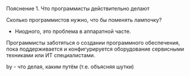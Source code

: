 Пояснение 1. Что программисты действительно делают

Сколько программистов нужно, что бы поменять лампочку?

- Ниодного, это проблема в аппаратной часте.

Программисты заботяться о создании программного обеспечения, пока поддерживается и конфигурируется оборудование сервисными техниками или ИТ специалистами.

by - что делая, каким путём (т.е. объясняя шутки)
